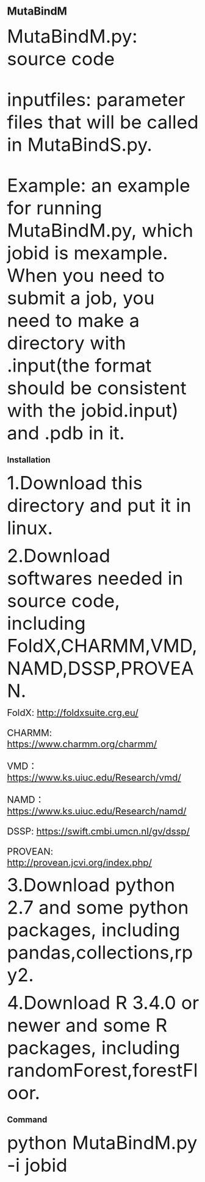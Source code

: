 # MutaBindM
<font size=7> MutaBindM.py: source code

inputfiles: parameter files that will be called in MutaBindS.py.

Example: an example for running MutaBindM.py, which jobid is mexample. When you need to submit a job, you need to make a directory with .input(the format should be consistent with the jobid.input) and .pdb in it.</font>

## Installation
<font size=7> 1.Download this directory and put it in linux.
  
2.Download softwares needed in source code, including FoldX,CHARMM,VMD,NAMD,DSSP,PROVEAN.</font>

<font size=5> FoldX: http://foldxsuite.crg.eu/
  
CHARMM: https://www.charmm.org/charmm/

VMD：https://www.ks.uiuc.edu/Research/vmd/

NAMD：https://www.ks.uiuc.edu/Research/namd/

DSSP: https://swift.cmbi.umcn.nl/gv/dssp/

PROVEAN: http://provean.jcvi.org/index.php/ </font>

<font size=7> 3.Download python 2.7 and some python packages, including pandas,collections,rpy2.</font>

<font size=7> 4.Download R 3.4.0 or newer and some R packages, including randomForest,forestFloor.</font>


## Command
<font size=7> python MutaBindM.py -i jobid</font>
